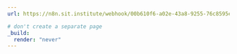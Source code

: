 ```yaml
---
url: https://n8n.sit.institute/webhook/00b610f6-a02e-43a8-9255-76c8595ecdd5

# don't create a separate page
_build:
  render: "never"
---
```

